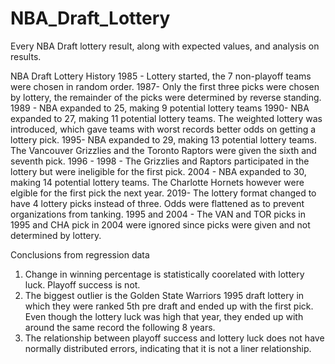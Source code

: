 # NBA_Draft_Lottery
Every NBA Draft lottery result, along with expected values, and analysis on results.

NBA Draft Lottery History
1985 - Lottery started, the 7 non-playoff teams were chosen in random order.
1987- Only the first three picks were chosen by lottery, the remainder of the picks were determined by reverse standing. 
1989 - NBA expanded to 25, making 9 potential lottery teams
1990- NBA expanded to 27, making 11 potential lottery teams. The weighted lottery was introduced, which gave teams with worst records better odds on getting a lottery pick.
1995- NBA expanded to 29, making 13 potential lottery teams. The Vancouver Grizzlies and the Toronto Raptors were given the sixth and seventh pick. 
1996 - 1998 - The Grizzlies and Raptors participated in the lottery but were ineligible for the first pick.
2004 - NBA expanded to 30, making 14 potential lottery teams. The Charlotte Hornets however were elgible for the first pick the next year.
2019- The lottery format changed to have 4 lottery picks instead of three. Odds were flattened as to prevent organizations from tanking.
1995 and 2004 - The VAN and TOR picks in 1995 and CHA pick in 2004 were ignored since picks were given and not determined by lottery. 



Conclusions from regression data

1. Change in winning percentage is statistically coorelated with lottery luck. Playoff success is not.
2. The biggest outlier is the Golden State Warriors 1995 draft lottery in which they were ranked 5th pre draft and ended up with the first pick. Even though the lottery luck was high that year, they ended up with around the same record the following 8 years.
3. The relationship between playoff success and lottery luck does not have normally distributed errors, indicating that it is not a liner relationship.
